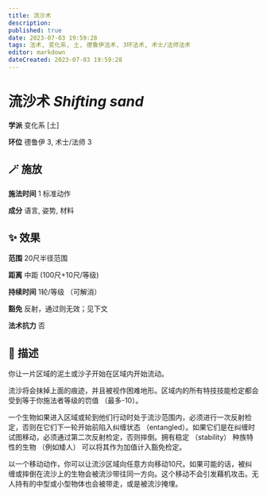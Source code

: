 ```yaml
---
title: 流沙术
description: 
published: true
date: 2023-07-03 19:59:28
tags: 法术, 变化系, 土, 德鲁伊法术, 3环法术, 术士/法师法术
editor: markdown
dateCreated: 2023-07-03 19:59:28
---
```


# **流沙术** *Shifting sand*

**学派** 变化系 \[土\] 

**环位** 德鲁伊 3, 术士/法师 3

## 🪄 施放

**施法时间** 1 标准动作

**成分** 语言, 姿势, 材料

## ✨ 效果  

**范围** 20尺半径范围

**距离** 中距 (100尺+10尺/等级)  

**持续时间** 1轮/等级 （可解消） 

**豁免** 反射，通过则无效；见下文

**法术抗力** 否

## 📖 描述

你让一片区域的泥土或沙子开始在区域内开始流动。

流沙将会抹掉上面的痕迹，并且被视作困难地形。区域内的所有特技技能检定都会受到等于你施法者等级的罚值 （最多-10）。

一个生物如果进入区域或轮到他们行动时处于流沙范围内，必须进行一次反射检定，否则在它们下一轮开始前陷入纠缠状态 （entangled）。如果它们是在纠缠时试图移动，必须通过第二次反射检定，否则摔倒。拥有稳定 （stability） 种族特性的生物 （例如矮人） 可以将其作为加值计入豁免检定。

以一个移动动作，你可以让流沙区域向任意方向移动10尺。如果可能的话，被纠缠或摔倒在流沙上的生物会被流沙带往同一方向。这个移动不会引发藉机攻击。无人持有的中型或小型物体也会被带走，或是被流沙掩埋。
    